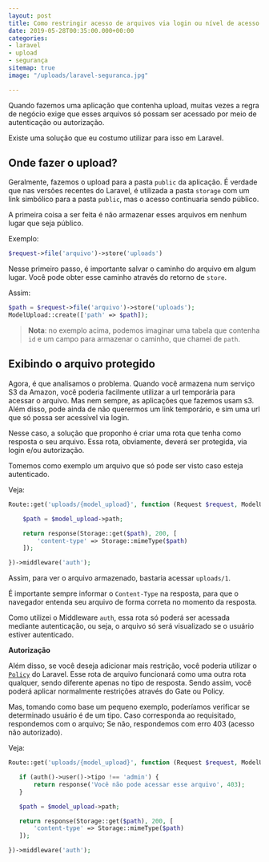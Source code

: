 ```yaml
---
layout: post
title: Como restringir acesso de arquivos via login ou nível de acesso no Laravel?
date: 2019-05-28T00:35:00.000+00:00
categories:
- laravel
- upload
- segurança
sitemap: true
image: "/uploads/laravel-seguranca.jpg"

---
```

Quando fazemos uma aplicação que contenha upload, muitas vezes a regra de negócio exige que esses arquivos só possam ser acessado por meio de autenticação ou autorização.

Existe uma solução que eu costumo utilizar para isso em Laravel.

## Onde fazer o upload?

Geralmente, fazemos o upload para a pasta `public` da aplicação. É verdade que nas versões recentes do Laravel, é utilizada a pasta `storage` com um link simbólico para a pasta `public`, mas o acesso continuaria sendo público.

A primeira coisa a ser feita é não armazenar esses arquivos em nenhum lugar que seja público.

Exemplo:

```php
$request->file('arquivo')->store('uploads')
```

Nesse primeiro passo, é importante salvar o caminho do arquivo em algum lugar. Você pode obter esse caminho através do retorno de `store`.

Assim:

```php
$path = $request->file('arquivo')->store('uploads');
ModelUpload::create(['path' => $path]);
```

> **Nota**: no exemplo acima, podemos imaginar uma tabela que contenha `id` e um campo para armazenar o caminho, que chamei de `path`.


## Exibindo o arquivo protegido

Agora, é que analisamos o problema. Quando você armazena num serviço S3 da Amazon, você poderia facilmente utilizar a url temporária para acessar o arquivo. Mas nem sempre, as aplicações que fazemos usam s3. Além disso, pode ainda de não querermos um link temporário, e sim uma url que só possa ser acessível via login.

Nesse caso, a solução que proponho é criar uma rota que tenha como resposta o seu arquivo. Essa rota, obviamente, deverá ser protegida, via login e/ou autorização.

Tomemos como exemplo um arquivo que só pode ser visto caso esteja autenticado.

Veja:

```php
Route::get('uploads/{model_upload}', function (Request $request, ModelUpload $model) {

    $path = $model_upload->path;

    return response(Storage::get($path), 200, [
        'content-type' => Storage::mimeType($path)
    ]);

})->middleware('auth');
```

Assim, para ver o arquivo armazenado, bastaria acessar `uploads/1`. 

É importante sempre informar o `Content-Type` na resposta, para que o navegador entenda seu arquivo de forma correta no momento da resposta.

Como utilizei o Middleware `auth`, essa rota só poderá ser acessada mediante autenticação, ou seja, o arquivo só será visualizado se o usuário estiver autenticado.

<ins class="adsbygoogle"
     style="display:block; text-align:center;"
     data-ad-layout="in-article"
     data-ad-format="fluid"
     data-ad-client="ca-pub-4119206527475379"
     data-ad-slot="9977497686"></ins>
<script>
     (adsbygoogle = window.adsbygoogle || []).push({});
</script>

**Autorização**

Além disso, se você deseja adicionar mais restrição, você poderia utilizar o [`Policy`](https://laravel.com/docs/5.8/authorization) do Laravel. Esse rota de arquivo funcionará como uma outra rota qualquer, sendo diferente apenas no tipo de resposta. Sendo assim, você poderá aplicar normalmente restrições através do Gate ou Policy.

Mas, tomando como base um pequeno exemplo, poderíamos verificar se determinado usuário é de um tipo. Caso corresponda ao requisitado, respondemos com o arquivo; Se não, respondemos com erro 403 (acesso não autorizado).

Veja:

 ```php
Route::get('uploads/{model_upload}', function (Request $request, ModelUpload $model) {

    if (auth()->user()->tipo !== 'admin') {
        return response('Você não pode acessar esse arquivo', 403);
    }

    $path = $model_upload->path;

    return response(Storage::get($path), 200, [
        'content-type' => Storage::mimeType($path)
    ]);

})->middleware('auth');
```